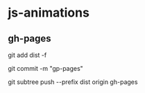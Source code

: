 # js-animations


## gh-pages
git add dist -f

git commit -m "gp-pages"

git subtree push --prefix dist origin gh-pages